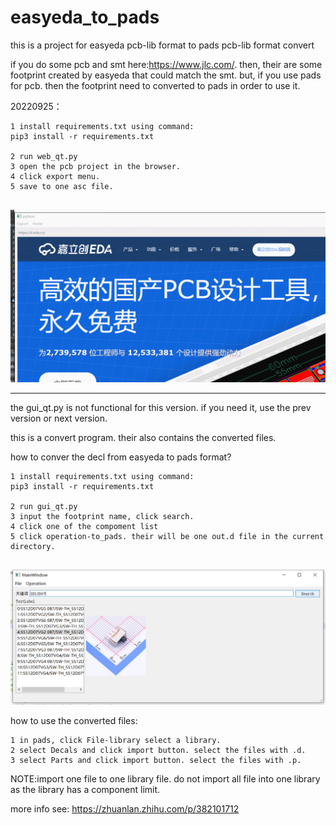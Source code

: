 # easyeda_to_pads
this is a project for easyeda pcb-lib format to pads pcb-lib format convert


if you do some pcb and smt here:https://www.jlc.com/.
then, their are some footprint created by easyeda that could match the smt.
but, if you use pads for pcb. then the footprint need to converted to pads in order to use it.


20220925：

```
1 install requirements.txt using command:
pip3 install -r requirements.txt

2 run web_qt.py
3 open the pcb project in the browser.
4 click export menu.
5 save to one asc file.
  
```

![web-qt](/doc/web_qt_use.gif.gif)

















----------------------
the gui_qt.py is not functional for this version.
if you need it, use the prev version or next version.

this is a convert program.
their also contains the converted files.

how to conver the decl from easyeda to pads format?


```
1 install requirements.txt using command:
pip3 install -r requirements.txt

2 run gui_qt.py
3 input the footprint name, click search.
4 click one of the compoment list
5 click operation-to_pads. their will be one out.d file in the current directory.
  
```

![gui-qt](/doc/gui_qt.png)

how to use the converted files:

```
1 in pads, click File-library select a library.
2 select Decals and click import button. select the files with .d.
3 select Parts and click import button. select the files with .p.
```

NOTE:import one file to one library file. do not import all file into one library as the library has a component limit.


more info see:
https://zhuanlan.zhihu.com/p/382101712

